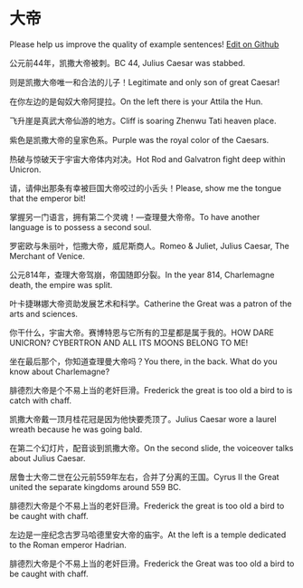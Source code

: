 # 大帝

Please help us improve the quality of example sentences! [Edit on Github](https://github.com/jiyushe/jiyu-example-sentence-source/blob/main/chinese/dadi_2.md)

<p><span class="chinese">公元前44年，凯撒大帝被刺。</span><span class="english">BC 44, Julius Caesar was stabbed.</span></p>

<p><span class="chinese">则是凯撒大帝唯一和合法的儿子！</span><span class="english">Legitimate and only son of great Caesar!</span></p>

<p><span class="chinese">在你左边的是匈奴大帝阿提拉。</span><span class="english">On the left there is your Attila the Hun.</span></p>

<p><span class="chinese">飞升崖是真武大帝仙游的地方。</span><span class="english">Cliff is soaring Zhenwu Tati heaven place.</span></p>

<p><span class="chinese">紫色是凯撒大帝的皇家色系。</span><span class="english">Purple was the royal color of the Caesars.</span></p>

<p><span class="chinese">热破与惊破天于宇宙大帝体内对决。</span><span class="english">Hot Rod and Galvatron fight deep within Unicron.</span></p>

<p><span class="chinese">请，请伸出那条有幸被巨国大帝咬过的小舌头！</span><span class="english">Please, show me the tongue that the emperor bit!</span></p>

<p><span class="chinese">掌握另一门语言，拥有第二个灵魂！—查理曼大帝帝。</span><span class="english">To have another language is to possess a second soul.</span></p>

<p><span class="chinese">罗密欧与朱丽叶，恺撒大帝，威尼斯商人。</span><span class="english">Romeo & Juliet, Julius Caesar, The Merchant of Venice.</span></p>

<p><span class="chinese">公元814年，查理大帝驾崩，帝国随即分裂。</span><span class="english">In the year 814, Charlemagne death, the empire was split.</span></p>

<p><span class="chinese">叶卡捷琳娜大帝资助发展艺术和科学。</span><span class="english">Catherine the Great was a patron of the arts and sciences.</span></p>

<p><span class="chinese">你干什么，宇宙大帝。赛博特恩与它所有的卫星都是属于我的。</span><span class="english">HOW DARE UNICRON? CYBERTRON AND ALL ITS MOONS BELONG TO ME!</span></p>

<p><span class="chinese">坐在最后那个，你知道查理曼大帝吗？</span><span class="english">You there, in the back. What do you know about Charlemagne?</span></p>

<p><span class="chinese">腓德烈大帝是个不易上当的老奸巨滑。</span><span class="english">Frederick the great is too old a bird to is catch with chaff.</span></p>

<p><span class="chinese">凯撒大帝戴一顶月桂花冠是因为他快要秃顶了。</span><span class="english">Julius Caesar wore a laurel wreath because he was going bald.</span></p>

<p><span class="chinese">在第二个幻灯片，配音谈到凯撒大帝。</span><span class="english">On the second slide, the voiceover talks about Julius Caesar.</span></p>

<p><span class="chinese">居鲁士大帝二世在公元前559年左右，合并了分离的王国。</span><span class="english">Cyrus II the Great united the separate kingdoms around 559 BC.</span></p>

<p><span class="chinese">腓德烈大帝是个不易上当的老奸巨滑。</span><span class="english">Frederick the great is too old a bird to be caught with chaff.</span></p>

<p><span class="chinese">左边是一座纪念古罗马哈德里安大帝的庙宇。</span><span class="english">At the left is a temple dedicated to the Roman emperor Hadrian.</span></p>

<p><span class="chinese">腓德烈大帝是个不易上当的老奸巨滑。</span><span class="english">Frederick the Great was too old a bird to be caught with chaff.</span></p>

